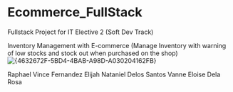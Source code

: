 # Ecommerce_FullStack
Fullstack Project for IT Elective 2 (Soft Dev Track)

Inventory Management with E-commerce (Manage Inventory with warning of low stocks and stock out when purchased on the shop)
![{4632672F-5BD4-4BAB-A98D-A030204162FB}](https://github.com/user-attachments/assets/35fca7c3-ca0f-4590-9bf3-525bd87a154a)

Raphael Vince Fernandez
Elijah Nataniel Delos Santos
Vanne Eloise Dela Rosa
